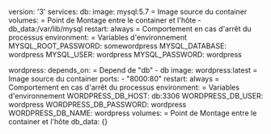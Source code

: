 version: '3'
services:
  db:
    image: mysql:5.7                       = Image source du container
    volumes:                               = Point de Montage entre le container et l'hôte
      - db_data:/var/lib/mysql
    restart: always                        = Comportement en cas d'arrêt du processus
    environment:                           = Variables d'environnement
      MYSQL_ROOT_PASSWORD: somewordpress
      MYSQL_DATABASE: wordpress
     MYSQL_USER: wordpress
      MYSQL_PASSWORD: wordpress
   
  wordpress:
    depends_on:                            = Depend de "db"
      - db
    image: wordpress:latest                = Image source du container
   ports:
      - "8000:80"
    restart: always                        = Comportement en cas d'arrêt du processus
    environment:                           = Variables d'environnement
      WORDPRESS_DB_HOST: db:3306
      WORDPRESS_DB_USER: wordpress
      WORDPRESS_DB_PASSWORD: wordpress
      WORDPRESS_DB_NAME: wordpress
 volumes:                                  = Point de Montage entre le container et l'hôte
  db_data: {}

